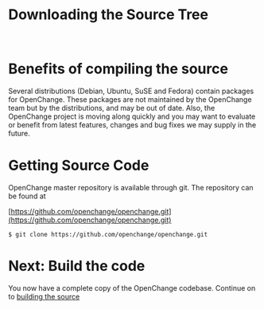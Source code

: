 # Downloading the Source Tree #

<br/>

# Benefits of compiling the source #

Several distributions (Debian, Ubuntu, SuSE and Fedora) contain
packages for OpenChange. These packages are not maintained by the
OpenChange team but by the distributions, and may be out of
date. Also, the OpenChange project is moving along quickly and you may
want to evaluate or benefit from latest features, changes and bug
fixes we may supply in the future.

# Getting Source Code #

OpenChange master repository is available through git. The repository
can be found at

[https://github.com/openchange/openchange.git](https://github.com/openchange/openchange.git)

    $ git clone https://github.com/openchange/openchange.git

# Next: Build the code #

You now have a complete copy of the OpenChange codebase. Continue on to [building the source](/cookbook/building.html)
